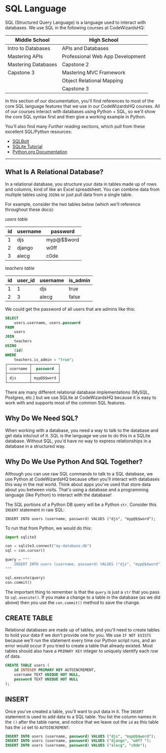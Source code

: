 # SQL Language

SQL (Structured Query Language) is a language used to interact with databases. We use SQL in the following courses at CodeWizardsHQ:

| Middle School       | High School                      |
| ------------------- | -------------------------------- |
| Intro to Databases  | APIs and Databases               |
| Mastering APIs      | Professional Web App Development |
| Mastering Databases | Capstone 2                       |
| Capstone 3          | Mastering MVC Framework          |
|                     | Object Relational Mapping        |
|                     | Capstone 3                       |

In this section of our documentation, you'll find references to most of the core SQL language features that we use in our CodeWizardsHQ courses. All of our courses interact with databases using Python + SQL, so we'll show the core SQL syntax first and then give a working example in Python.

You'll also find many _Further reading_ sections, which pull from these excellent SQL/Python resources:

-   [SQLBolt](https://sqlbolt.com/lesson/introduction)
-   [SQLite Tutorial](https://www.sqlitetutorial.net/)
-   [Python.org Documentation](https://www.python.org/doc/)

<hr>

## What Is A Relational Database?

In a relational database, you structure your data in tables made up of rows and columns, kind of like an Excel spreadsheet. You can combine data from multiple tables using `JOIN`s or just pull data from a single table.

For example, consider the two tables below (which we'll reference throughout these docs):

_users table_

| id  | username | password   |
| --- | -------- | ---------- |
| 1   | djs      | myp@$$word |
| 2   | django   | w0ff       |
| 3   | alecg    | c0de       |

_teachers table_

| id  | user_id | username | is_admin |
| --- | ------- | -------- | -------- |
| 1   | 1       | djs      | true     |
| 2   | 3       | alecg    | false    |

We could get the password of all users that are admins like this:

```sql
SELECT
    users.username, users.password
FROM
    users
JOIN
    teachers
USING
    (id)
WHERE
    teachers.is_admin = "true";
┌──────────┬────────────┐
│ username │  password  │
├──────────┼────────────┤
│ djs      │ myp@$$word │
└──────────┴────────────┘
```

There are many different relational database implementations (MySQL, Postgres, etc.) but we use SQLite at CodeWizardsHQ because it is easy to work with and supports most of the common SQL features.

## Why Do We Need SQL?

When working with a database, you need a way to talk to the database and get data into/out of it. SQL is the language we use to do this in a SQLite database. Without SQL, you'd have no way to express relationships in a database in a structured way.

## Why Do We Use Python And SQL Together?

Although you can use raw SQL commands to talk to a SQL database, we use Python at CodeWizardsHQ because often you'll interact with databases this way in the real world. Think about apps you've used that store data about you between visits. That's using a database and a programming language (like Python) to interact with the database!

The SQL portions of a Python DB query will be a Python `str`. Consider this `INSERT` statement in raw SQL:

```text
INSERT INTO users (username, password) VALUES ("djs", "myp@$$word");
```

To run that from Python, we would do this:

```python
import sqlite3

con = sqlite3.connect("my-database.db")
sql = con.cursor()

query = """
    INSERT INTO users (username, password) VALUES ("djs", "myp@$$word");
"""

sql.execute(query)
con.commit()
```

The important thing to remember is that the `query` is just a `str` that you pass to `sql.execute()`. If you make a change to a table in the database (as we did above) then you use the `con.commit()` method to save the change.

## CREATE TABLE

Relational databases are made up of tables, and you'll need to create tables to hold your data if we don't provide one for you. We use `IF NOT EXISTS` because we'll run the statement every time our Python script runs, and an error would occur if you tried to create a table that already existed. Most tables should also have a `PRIMARY KEY` integer to uniquely identify each row of data.

```sql
CREATE TABLE users (
    id INTEGER PRIMARY KEY AUTOINCREMENT,
    username TEXT UNIQUE NOT NULL,
    password TEXT UNIQUE NOT NULL
);
```

## INSERT

Once you've created a table, you'll want to put data in it. The `INSERT` statement is used to add data to a SQL table. You list the column names in the `()` after the table name, and notice that we leave out the `id` as this table has the `id` set to `AUTOINCREMENT`:

```sql
INSERT INTO users (username, password) VALUES ("djs", "myp@$$word");
INSERT INTO users (username, password) VALUES ("django", "w0ff ");
INSERT INTO users (username, password) VALUES ("alecg", "c0de");
```
